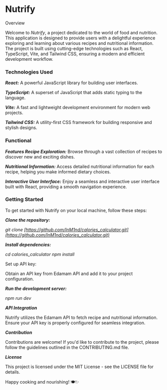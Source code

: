 # Nutrify

Overview

Welcome to *Nutrify*, a project dedicated to the world of food and nutrition. This application is designed to provide users with a delightful experience exploring and learning about various recipes and nutritional information. The project is built using cutting-edge technologies such as React, TypeScript, Vite, and Tailwind CSS, ensuring a modern and efficient development workflow.

### Technologies Used 

***React:*** A powerful JavaScript library for building user interfaces.

***TypeScript:*** A superset of JavaScript that adds static typing to the language.

***Vite:*** A fast and lightweight development environment for modern web projects.

***Tailwind CSS:*** A utility-first CSS framework for building responsive and stylish designs.


### Functional
***Features Recipe Exploration:*** Browse through a vast collection of recipes to discover new and exciting dishes.

***Nutritional Information:*** Access detailed nutritional information for each recipe, helping you make informed dietary choices.

***Interactive User Interface:*** Enjoy a seamless and interactive user interface built with React, providing a smooth navigation experience.

### Getting Started

To get started with Nutrify on your local machine, follow these steps:

***Clone the repository:***

*git clone [https://github.com/InM1nd/calories_calculator.git](https://github.com/InM1nd/calories_calculator.git)*

***Install dependencies:***

*cd calories_calculator
npm install*

Set up API key:

Obtain an API key from Edamam API and add it to your project configuration.

***Run the development server:***

*npm run dev*


***API Integration***

Nutrify utilizes the Edamam API to fetch recipe and nutritional information. Ensure your API key is properly configured for seamless integration.

***Contribution***

Contributions are welcome! If you'd like to contribute to the project, please follow the guidelines outlined in the CONTRIBUTING.md file.

***License***

This project is licensed under the MIT License - see the LICENSE file for details.

Happy cooking and nourishing! 🍽️✨